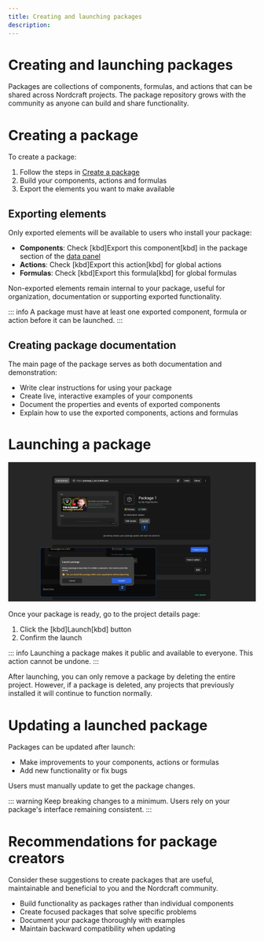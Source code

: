 ```yaml
---
title: Creating and launching packages
description:
---
```


# Creating and launching packages
Packages are collections of components, formulas, and actions that can be shared across Nordcraft projects. The package repository grows with the community as anyone can build and share functionality.

# Creating a package
To create a package:
1. Follow the steps in [Create a package](/get-started/create-a-project#create-a-package)
2. Build your components, actions and formulas
3. Export the elements you want to make available

## Exporting elements
Only exported elements will be available to users who install your package:
- **Components**: Check [kbd]Export this component[kbd] in the package section of the [data panel](/the-editor/data-panel)
- **Actions**: Check [kbd]Export this action[kbd] for global actions
- **Formulas**: Check [kbd]Export this formula[kbd] for global formulas

Non-exported elements remain internal to your package, useful for organization, documentation or supporting exported functionality.

::: info
A package must have at least one exported component, formula or action before it can be launched.
:::

## Creating package documentation
The main page of the package serves as both documentation and demonstration:
- Write clear instructions for using your package
- Create live, interactive examples of your components
- Document the properties and events of exported components
- Explain how to use the exported components, actions and formulas

# Launching a package
![Launch a package|16/9](launch-a-package.webp)

Once your package is ready, go to the project details page:
1. Click the [kbd]Launch[kbd] button
2. Confirm the launch

::: info
Launching a package makes it public and available to everyone. This action cannot be undone.
:::

After launching, you can only remove a package by deleting the entire project. However, if a package is deleted, any projects that previously installed it will continue to function normally.

# Updating a launched package
Packages can be updated after launch:
- Make improvements to your components, actions or formulas
- Add new functionality or fix bugs

Users must manually update to get the package changes.

::: warning
Keep breaking changes to a minimum. Users rely on your package's interface remaining consistent.
:::

# Recommendations for package creators
Consider these suggestions to create packages that are useful, maintainable and beneficial to you and the Nordcraft community.
- Build functionality as packages rather than individual components
- Create focused packages that solve specific problems
- Document your package thoroughly with examples
- Maintain backward compatibility when updating